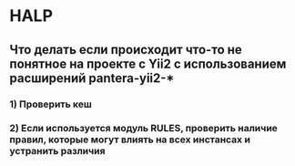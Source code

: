 # HALP
## Что делать если происходит что-то не понятное на проекте с Yii2 с использованием расширений pantera-yii2-*
### 1) Проверить кеш
### 2) Если используется модуль RULES, проверить наличие правил, которые могут влиять на всех инстансах и устранить различия
